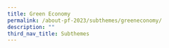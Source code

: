 ```yaml
---
title: Green Economy
permalink: /about-pf-2023/subthemes/greeneconomy/
description: ""
third_nav_title: Subthemes
---
```

